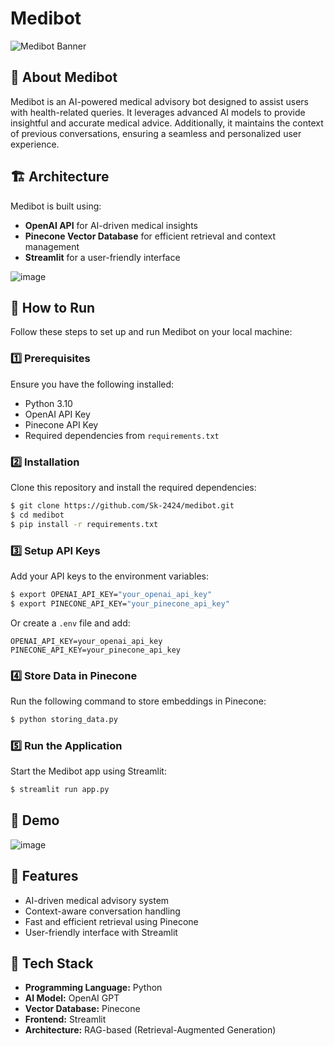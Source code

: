 # Medibot 

![Medibot Banner](https://via.placeholder.com/1000x300?text=Medibot+-+AI+Powered+Medical+Advisory+Bot)

## 🤖 About Medibot  
Medibot is an AI-powered medical advisory bot designed to assist users with health-related queries. It leverages advanced AI models to provide insightful and accurate medical advice. Additionally, it maintains the context of previous conversations, ensuring a seamless and personalized user experience.

## 🏗 Architecture
Medibot is built using:
- **OpenAI API** for AI-driven medical insights
- **Pinecone Vector Database** for efficient retrieval and context management
- **Streamlit** for a user-friendly interface

![image](https://github.com/user-attachments/assets/49533bc4-a6dc-425e-9236-b62a183faf7e)


## 🚀 How to Run
Follow these steps to set up and run Medibot on your local machine:

### 1️⃣ Prerequisites
Ensure you have the following installed:
- Python 3.10
- OpenAI API Key
- Pinecone API Key
- Required dependencies from `requirements.txt`

### 2️⃣ Installation
Clone this repository and install the required dependencies:
```sh
$ git clone https://github.com/Sk-2424/medibot.git
$ cd medibot
$ pip install -r requirements.txt
```

### 3️⃣ Setup API Keys
Add your API keys to the environment variables:
```sh
$ export OPENAI_API_KEY="your_openai_api_key"
$ export PINECONE_API_KEY="your_pinecone_api_key"
```
Or create a `.env` file and add:
```env
OPENAI_API_KEY=your_openai_api_key
PINECONE_API_KEY=your_pinecone_api_key
```

### 4️⃣ Store Data in Pinecone
Run the following command to store embeddings in Pinecone:
```sh
$ python storing_data.py
```

### 5️⃣ Run the Application
Start the Medibot app using Streamlit:
```sh
$ streamlit run app.py
```

## 🎥 Demo
![image](https://github.com/user-attachments/assets/8fec5efe-646e-49c3-89a8-28436983fd90)


## 📌 Features
- AI-driven medical advisory system
- Context-aware conversation handling
- Fast and efficient retrieval using Pinecone
- User-friendly interface with Streamlit

## 🔧 Tech Stack
- **Programming Language:** Python
- **AI Model:** OpenAI GPT
- **Vector Database:** Pinecone
- **Frontend:** Streamlit
- **Architecture:** RAG-based (Retrieval-Augmented Generation)

